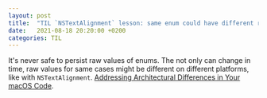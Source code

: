 ```yaml
---
layout: post
title:  "TIL `NSTextAlignment` lesson: same enum could have different raw values on different platforms"
date:   2021-08-18 20:20:00 +0200
categories: TIL
---
```

It's never safe to persist raw values of enums. The not only can change in time, raw values for same cases might be different on different platforms, like with `NSTextAlignment`. [Addressing Architectural Differences in Your macOS Code](https://developer.apple.com/documentation/apple-silicon/addressing-architectural-differences-in-your-macos-code).
